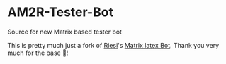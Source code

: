 # AM2R-Tester-Bot
Source for new Matrix based tester bot

This is pretty much just a fork of [Riesi](https://github.com/Riesi)'s [Matrix latex Bot](https://github.com/Riesi/matrix_latex_bot). Thank you very much for the base 🐸!
